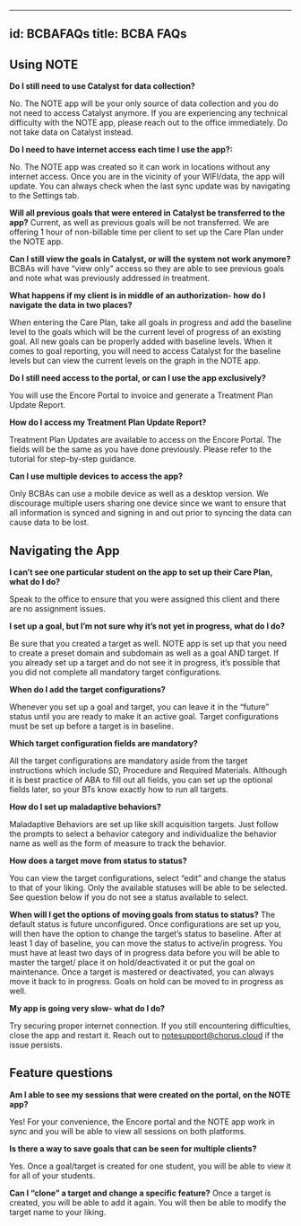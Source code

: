 ---
id: BCBAFAQs
title: BCBA FAQs
------

## Using NOTE


**Do I still need to use Catalyst for data collection?**

No. The NOTE app will be your only source of data collection and you do not need to access Catalyst anymore. If you are experiencing any technical difficulty with the NOTE app, please reach out to the office immediately. Do not take data on Catalyst instead.
 
**Do I need to have internet access each time I use the app?:** 

No. The NOTE app was created so it can work in locations without any internet access. Once you are in the vicinity of your WIFI/data, the app will update. You can always check when the last sync update was by navigating to the Settings tab. 

**Will all previous goals that were entered in Catalyst be transferred to the app?**
Current, as well as previous goals will be not transferred. We are offering 1 hour of non-billable time per client to set up the Care Plan under the NOTE app.

**Can I still view the goals in Catalyst, or will the system not work anymore?** 
BCBAs will have “view only” access so they are able to see previous goals and note what was previously addressed in treatment. 

 **What happens if my client is in middle of an authorization- how do I navigate the data in two places?**

When entering the Care Plan, take all goals in progress and add the baseline level to the goals which will be the current level of progress of an existing goal. All new goals can be properly added with baseline levels. When it comes to goal reporting, you will need to access Catalyst for the baseline levels but can view the current levels on the graph in the NOTE app. 

**Do I still need access to the portal, or can I use the app exclusively?**

You will use the Encore Portal to invoice and generate a Treatment Plan Update Report. 

**How do I access my Treatment Plan Update Report?**

Treatment Plan Updates are available to access on the Encore Portal. The fields will be the same as you have done previously. Please refer to the tutorial for step-by-step guidance. 


 **Can I use multiple devices to access the app?**

Only BCBAs can use a mobile device as well as a desktop version. We discourage multiple users sharing one device since we want to ensure that all information is synced and signing in and out prior to syncing the data can cause data to be lost. 



## Navigating the App


**I can’t see one particular student on the app to set up their Care Plan, what do I do?** 

Speak to the office to ensure that you were assigned this client and there are no assignment issues. 

 **I set up a goal, but I’m not sure why it’s not yet in progress, what do I do?**

 Be sure that you created a target as well. NOTE app is set up that you need to create a preset domain and subdomain as well as a goal AND target. If you already set up a target and do not see it in progress, it’s possible that you did not complete all mandatory target configurations. 

**When do I add the target configurations?** 

Whenever you set up a goal and target, you can leave it in the “future” status until you are ready to make it an active goal. Target configurations must be set up before a target is in baseline.  

**Which target configuration fields are mandatory?**

 All the target configurations are mandatory aside from the target instructions which include SD, Procedure and Required Materials. Although it is best practice of ABA to fill out all fields, you can set up the optional fields later, so your BTs know exactly how to run all targets.

 **How do I set up maladaptive behaviors?** 

Maladaptive Behaviors are set up like skill acquisition targets. Just follow the prompts to select a behavior category and individualize the behavior name as well as the form of measure to track the behavior. 

 **How does a target move from status to status?**

You can view the target configurations, select “edit” and change the status to that of your liking. Only the available statuses will be able to be selected. See question below if you do not see a status available to select. 

 **When will I get the options of moving goals from status to status?** 
 The default status is future unconfigured. Once configurations are set up you, will then have the option to change the target’s status to baseline. After at least 1 day of baseline, you can move the status to active/in progress. You must have at least two days of in progress data before you will be able to master the target/ place it on hold/deactivated it or put the goal on maintenance. Once a target is mastered or deactivated, you can always move it back to in progress. Goals on hold can be moved to in progress as well. 

**My app is going very slow- what do I do?**

Try securing proper internet connection. If you still encountering difficulties, close the app and restart it. Reach out to notesupport@chorus.cloud if the issue persists.  


## Feature questions
**Am I able to see my sessions that were created on the portal, on the NOTE app?**

 Yes! For your convenience, the Encore portal and the NOTE app work in sync and you will be able to view all sessions on both platforms. 

**Is there a way to save goals that can be seen for multiple clients?**

 Yes. Once a goal/target is created for one student, you will be able to view it for all of your students. 

 **Can I “clone” a target and change a specific feature?**
Once a target is created, you will be able to add it again. You will then be able to modify the target name to your liking. 




